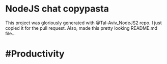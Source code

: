 # NodeJS chat copypasta

This project was gloriously generated with @Tal-Aviv_NodeJS2 repo.
I just copied it for the pull request. Also, made this pretty looking
README.md file...

# #Productivity
